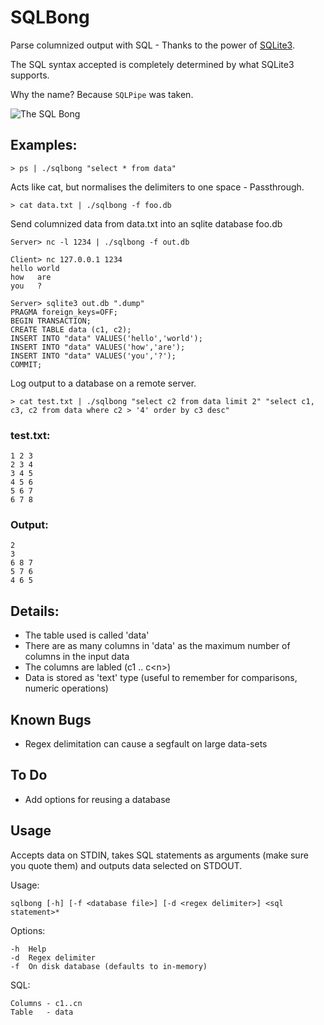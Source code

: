 
SQLBong
=======


Parse columnized output with SQL - Thanks to the power of <a href="http://www.sqlite.org/">SQLite3</a>.

The SQL syntax accepted is completely determined by what SQLite3 supports.

Why the name? Because `SQLPipe` was taken.

<img src="https://raw.github.com/sordina/SQLBong/master/sqlbong.png" alt="The SQL Bong" />

## Examples:

    > ps | ./sqlbong "select * from data"

  Acts like cat, but normalises the delimiters to one space - Passthrough.

    > cat data.txt | ./sqlbong -f foo.db

  Send columnized data from data.txt into an sqlite database foo.db

    Server> nc -l 1234 | ./sqlbong -f out.db

    Client> nc 127.0.0.1 1234
    hello world
    how   are
    you   ?

    Server> sqlite3 out.db ".dump"
    PRAGMA foreign_keys=OFF;
    BEGIN TRANSACTION;
    CREATE TABLE data (c1, c2);
    INSERT INTO "data" VALUES('hello','world');
    INSERT INTO "data" VALUES('how','are');
    INSERT INTO "data" VALUES('you','?');
    COMMIT;

  Log output to a database on a remote server.

    > cat test.txt | ./sqlbong "select c2 from data limit 2" "select c1, c3, c2 from data where c2 > '4' order by c3 desc"

### test.txt:

    1 2 3
    2 3 4
    3 4 5
    4 5 6
    5 6 7
    6 7 8

### Output:

    2
    3
    6 8 7
    5 7 6
    4 6 5

Details:
--------

* The table used is called 'data'
* There are as many columns in 'data' as the maximum number of columns in the input data
* The columns are labled (c1 .. c\<n\>)
* Data is stored as 'text' type (useful to remember for comparisons, numeric operations)

Known Bugs
----------

* Regex delimitation can cause a segfault on large data-sets

To Do
-----

* Add options for reusing a database

Usage
-----

Accepts data on STDIN, takes SQL statements as arguments (make sure you quote them) and outputs data selected on STDOUT.

Usage:

    sqlbong [-h] [-f <database file>] [-d <regex delimiter>] <sql statement>*

Options:

    -h  Help
    -d  Regex delimiter
    -f  On disk database (defaults to in-memory)

SQL:

    Columns - c1..cn
    Table   - data



